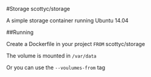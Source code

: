 #Storage
scottyc/storage

A simple storage container running Ubuntu 14.04


##Running

Create a Dockerfile in your project ```FROM``` scottyc/storage

The volume is mounted in ```/var/data```

Or you can use the ```--voulumes-from``` tag
